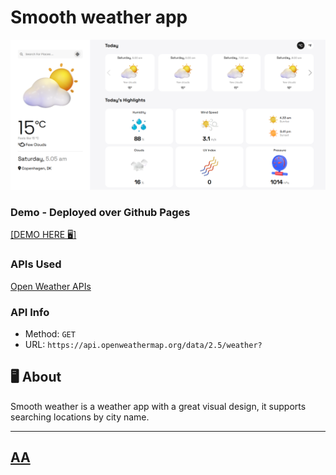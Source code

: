 # Smooth weather app

<a href="https://jkalbasri.github.io/weather-app/" target="blank" align="center">
  <picture>
    <source media="(prefers-color-scheme: dark)" srcset="static/media/readme.png">
    <img alt="READMEs Screenshot" src="static/media/readme.png">
  </picture>
</a>


### Demo - Deployed over Github Pages 
<a href="https://jkalbasri.github.io/weather-app/" target="blank" align="center"> 
[DEMO HERE 🖥]
</a>

### APIs Used
[Open Weather APIs](https://openweathermap.org/)

### API Info
* Method: `GET`
* URL: `https://api.openweathermap.org/data/2.5/weather?`

## 🖥 About
Smooth weather is a weather app with a great visual design, it supports searching locations by city name. 

---

## [AA](http://albasri.dk/)
